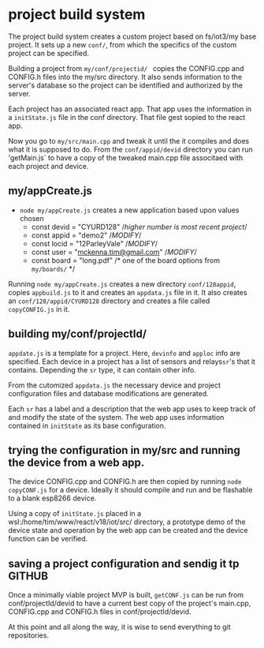 # project build system 
The project build system creates a custom project based on fs/iot3/my base project. It sets up a new `conf/`, from which the specifics of the custom project can be specified. 

Building a project from `my/conf/projectid/ ` copies the CONFIG.cpp and CONFIG.h files into the my/src directory. It also sends information to the server's database so the project can be identified and authorized by the server. 

Each project has an associated react app. That app uses the information in a `initState.js` file in the conf directory. That file gest sopied to the react app.

Now you go to `my/src/main.cpp` and tweak it until the it compiles and does what it is supposed to do. From the `conf/appid/devid` directory you can run 'getMain.js` to have a copy of the tweaked main.cpp file associtaed with each project and device.

## my/appCreate.js
 
- `node my/appCreate.js` creates a new application based upon values chosen 
  - const devid = "CYURD128" /*higher number is most recent project*/
  - const appid = "demo2" /*MODIFY*/
  - const locid = "12ParleyVale" /*MODIFY*/
  - const user = "mckenna.tim@gmail.com" /*MODIFY*/
  - const board = "long.pdf" /* one of the board options from `my/boards/` */
 
Running `node my/appCreate.js` creates a new directory `conf/128appid`, copies `appbuild.js` to it and  creates an `appdata.js` file in it. It also creates an `conf/128/appid/CYURD128` directory and creates a file called `copyCONFIG.js` in it.  

## building my/conf/projectId/

`appdate.js` is a template for a project.  Here, `devinfo` and `apploc` info are specified. Each device in a project has  a list of sensors and relays`sr`'s that it contains. Depending the `sr` type, it can contain other info. 

From the cutomized `appdata.js` the necessary device and project configuration files and database modifications are generated.

Each `sr` has a label and a description that the web app uses to keep track of and modify the state of the system. The web app uses information contained in `initState` as its base configuration. 

## trying the configuration in my/src and running the device from a web app.

The device CONFIG.cpp and CONFIG.h are then copied by running `node copyCONF.js` for a device. Ideally it should compile and run and be flashable to a blank esp8266 device. 

Using a copy of `initState.js` placed in a wsl:/home/tim/www/react/v18/iot/src/ directory, a prototype demo of the device state and operation by the web app can be created and the device function can be verified.

## saving a project configuration and sendig it tp GITHUB

Once a minimally viable project MVP is built, `getCONF.js` can be run from conf/projectId/devid to have a current best copy of the project's main.cpp, CONFIG.cpp and CONFIG.h files in conf/projectId/devid.

At this point and all along the way, it is wise to send everything to git repositories. 






